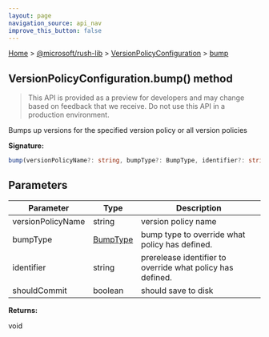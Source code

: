 ```yaml
---
layout: page
navigation_source: api_nav
improve_this_button: false
---
```



[Home](./index.md) &gt; [@microsoft/rush-lib](./rush-lib.md) &gt; [VersionPolicyConfiguration](./rush-lib.versionpolicyconfiguration.md) &gt; [bump](./rush-lib.versionpolicyconfiguration.bump.md)

## VersionPolicyConfiguration.bump() method

> This API is provided as a preview for developers and may change based on feedback that we receive. Do not use this API in a production environment.
>

Bumps up versions for the specified version policy or all version policies

<b>Signature:</b>

```typescript
bump(versionPolicyName?: string, bumpType?: BumpType, identifier?: string, shouldCommit?: boolean): void;
```

## Parameters

|  Parameter | Type | Description |
|  --- | --- | --- |
|  versionPolicyName | string | version policy name |
|  bumpType | [BumpType](./rush-lib.bumptype.md) | bump type to override what policy has defined. |
|  identifier | string | prerelease identifier to override what policy has defined. |
|  shouldCommit | boolean | should save to disk |

<b>Returns:</b>

void
